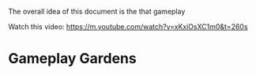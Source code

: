 The overall idea of this document is the that gameplay 

Watch this video: <https://m.youtube.com/watch?v=xKxiOsXC1m0&t=260s>

# Gameplay Gardens
